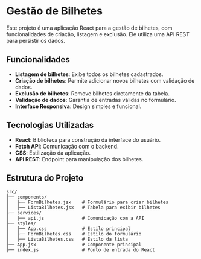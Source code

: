# Gestão de Bilhetes

Este projeto é uma aplicação React para a gestão de bilhetes, com funcionalidades de criação, listagem e exclusão. Ele utiliza uma API REST para persistir os dados.

## Funcionalidades

- **Listagem de bilhetes**: Exibe todos os bilhetes cadastrados.
- **Criação de bilhetes**: Permite adicionar novos bilhetes com validação de dados.
- **Exclusão de bilhetes**: Remove bilhetes diretamente da tabela.
- **Validação de dados**: Garantia de entradas válidas no formulário.
- **Interface Responsiva**: Design simples e funcional.

## Tecnologias Utilizadas

- **React**: Biblioteca para construção da interface do usuário.
- **Fetch API**: Comunicação com o backend.
- **CSS**: Estilização da aplicação.
- **API REST**: Endpoint para manipulação dos bilhetes.

## Estrutura do Projeto

```plaintext
src/
├── components/
│   ├── FormBilhetes.jsx    # Formulário para criar bilhetes
│   ├── ListaBilhetes.jsx   # Tabela para exibir bilhetes
├── services/
│   ├── api.js              # Comunicação com a API
├── styles/
│   ├── App.css             # Estilo principal
│   ├── FormBilhetes.css    # Estilo do formulário
│   ├── ListaBilhetes.css   # Estilo da lista
├── App.jsx                 # Componente principal
├── index.js                # Ponto de entrada do React
